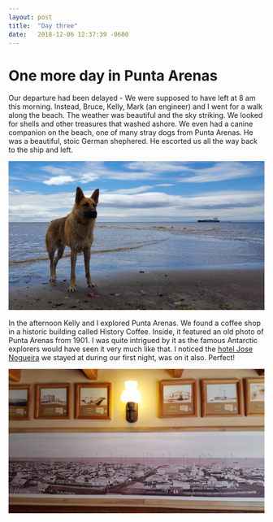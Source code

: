 ```yaml
---
layout: post
title:  "Day three"
date:   2018-12-06 12:37:39 -0600
---
```

# One more day in Punta Arenas
Our departure had been delayed - We were supposed to have left at 8 am this morning. Instead, Bruce, Kelly, Mark (an engineer) and I went for a walk along the beach. The weather was beautiful and the sky striking. We looked for shells and other treasures that washed ashore. We even had a canine companion on the beach, one of many stray dogs from Punta Arenas. He was a beautiful, stoic German shephered. He escorted us all the way back to the ship and left.

![Our companion](/assets/blog_photos/181206/20181206_113752.jpg)

In the afternoon Kelly and I explored Punta Arenas. We found a coffee shop in a historic building called History Coffee. Inside, it featured an old photo of Punta Arenas from 1901. I was quite intrigued by it as the famous Antarctic explorers would have seen it very much like that. I noticed the [hotel Jose Nogueira][hotel] we stayed at during our first night, was on it also. Perfect!

![Historic photo](/assets/blog_photos/181206/20181206_154048_001.jpg)

[hotel]: http://www.hotelnogueira.com/es